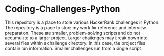 # Coding-Challenges-Python
This repository is a place to store various HackerRank Challenges in Python.
The repository is a place to store my work for reference and interview preparation. 
These are smaller, problem-solving scripts and do not accumulate to a larger project. 
Larger challenges may break down into several files within a challenge directory. In this case, the project files contain run information. 
Smaller challenges run from a single script. 
